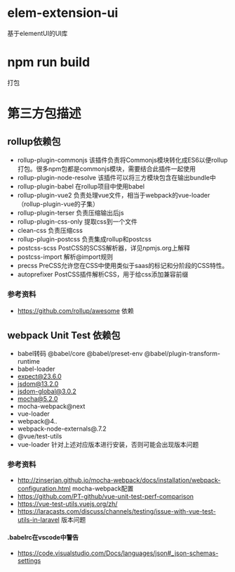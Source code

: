 # elem-extension-ui
基于elementUI的UI库

# npm run build
打包

# 第三方包描述
## rollup依赖包
* rollup-plugin-commonjs 该插件负责将Commonjs模块转化成ES6以便rollup打包。很多npm包都是commonjs模块，需要结合此插件一起使用
* rollup-plugin-node-resolve 该插件可以将三方模块包含在输出bundle中
* rollup-plugin-babel 在rollup项目中使用babel
* rollup-plugin-vue2 负责处理vue文件，相当于webpack的vue-loader（rollup-plugin-vue的子集）
* rollup-plugin-terser 负责压缩输出后js
* rollup-plugin-css-only 提取css到一个文件
* clean-css 负责压缩css
* rollup-plugin-postcss 负责集成rollup和postcss
* postcss-scss PostCSS的SCSS解析器，详见npmjs.org上解释
* postcss-import 解析@import规则
* precss PreCSS允许您在CSS中使用类似于saas的标记和分阶段的CSS特性。
* autoprefixer PostCSS插件解析CSS，用于给css添加兼容前缀

### 参考资料
* https://github.com/rollup/awesome 依赖

## webpack Unit Test 依赖包
* babel转码 @babel/core @babel/preset-env @babel/plugin-transform-runtime
* babel-loader
* expect@23.6.0
* jsdom@13.2.0
* jsdom-global@3.0.2
* mocha@5.2.0
* mocha-webpack@next
* vue-loader
* webpack@4.*.*
* webpack-node-externals@.7.2
* @vue/test-utils
* vue-loader
针对上述对应版本进行安装，否则可能会出现版本问题
### 参考资料
* http://zinserjan.github.io/mocha-webpack/docs/installation/webpack-configuration.html mocha-webpack配置
* https://github.com/PT-github/vue-unit-test-perf-comparison
* https://vue-test-utils.vuejs.org/zh/
* https://laracasts.com/discuss/channels/testing/issue-with-vue-test-utils-in-laravel 版本问题

#### .babelrc在vscode中警告
* https://code.visualstudio.com/Docs/languages/json#_json-schemas-settings